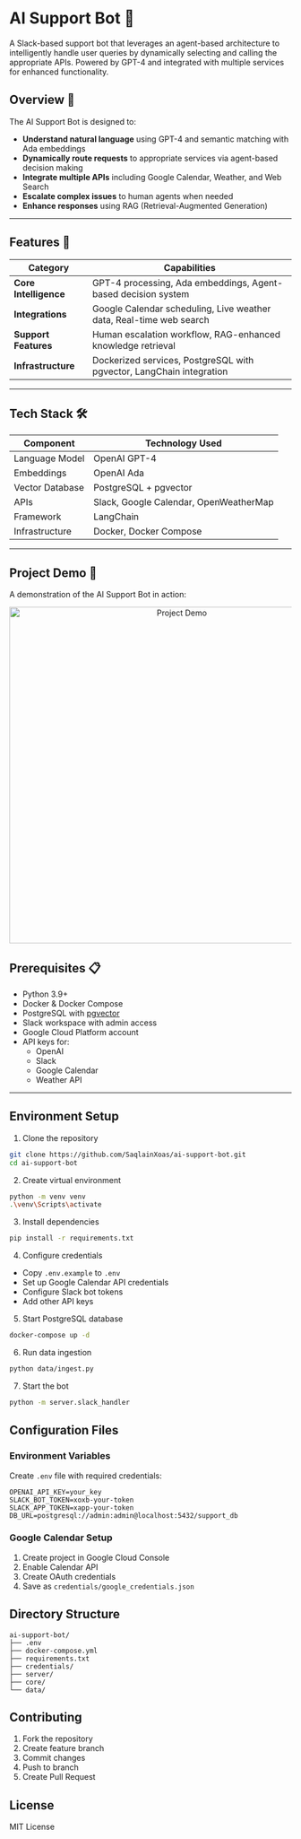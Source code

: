 # AI Support Bot  🤖

A Slack-based support bot that leverages an agent-based architecture to intelligently handle user queries by dynamically selecting and calling the appropriate APIs. Powered by GPT-4 and integrated with multiple services for enhanced functionality.

## Overview 🌟

The AI Support Bot is designed to:
- **Understand natural language** using GPT-4 and semantic matching with Ada embeddings
- **Dynamically route requests** to appropriate services via agent-based decision making
- **Integrate multiple APIs** including Google Calendar, Weather, and Web Search
- **Escalate complex issues** to human agents when needed
- **Enhance responses** using RAG (Retrieval-Augmented Generation)


---

## Features 🚀

| Category              | Capabilities                                                                 |
|-----------------------|-----------------------------------------------------------------------------|
| **Core Intelligence** | GPT-4 processing, Ada embeddings, Agent-based decision system              |
| **Integrations**      | Google Calendar scheduling, Live weather data, Real-time web search        |
| **Support Features**  | Human escalation workflow, RAG-enhanced knowledge retrieval                |
| **Infrastructure**    | Dockerized services, PostgreSQL with pgvector, LangChain integration       |

---

## Tech Stack 🛠️

| Component               | Technology Used                          |
|-------------------------|------------------------------------------|
| Language Model          | OpenAI GPT-4                             |
| Embeddings              | OpenAI Ada                               |
| Vector Database         | PostgreSQL + pgvector                    |
| APIs                    | Slack, Google Calendar, OpenWeatherMap   |
| Framework               | LangChain                                |
| Infrastructure          | Docker, Docker Compose                   |

---

## Project Demo 🎥

A demonstration of the AI Support Bot in action:

<div align="center">
  <a href="https://github.com/user-attachments/assets/480665b9-4ed7-4349-b306-033155843c95">
    <img src="https://github.com/user-attachments/assets/480665b9-4ed7-4349-b306-033155843c95" alt="Project Demo" width="600"/>
  </a>
</div>

## Prerequisites 📋

- Python 3.9+
- Docker & Docker Compose
- PostgreSQL with [pgvector](https://github.com/pgvector/pgvector)
- Slack workspace with admin access
- Google Cloud Platform account
- API keys for:
  - OpenAI
  - Slack
  - Google Calendar
  - Weather API

---

## Environment Setup

1. Clone the repository
```bash
git clone https://github.com/SaqlainXoas/ai-support-bot.git
cd ai-support-bot
```

2. Create virtual environment
```bash
python -m venv venv
.\venv\Scripts\activate
```

3. Install dependencies
```bash
pip install -r requirements.txt
```

4. Configure credentials
- Copy `.env.example` to `.env`
- Set up Google Calendar API credentials
- Configure Slack bot tokens
- Add other API keys

5. Start PostgreSQL database
```bash
docker-compose up -d
```

6. Run data ingestion
```bash
python data/ingest.py
```

7. Start the bot
```bash
python -m server.slack_handler
```

## Configuration Files

### Environment Variables
Create `.env` file with required credentials:
```env
OPENAI_API_KEY=your_key
SLACK_BOT_TOKEN=xoxb-your-token
SLACK_APP_TOKEN=xapp-your-token
DB_URL=postgresql://admin:admin@localhost:5432/support_db
```

### Google Calendar Setup
1. Create project in Google Cloud Console
2. Enable Calendar API
3. Create OAuth credentials
4. Save as `credentials/google_credentials.json`

## Directory Structure
```
ai-support-bot/
├── .env
├── docker-compose.yml
├── requirements.txt
├── credentials/
├── server/
├── core/
└── data/
```

## Contributing
1. Fork the repository
2. Create feature branch
3. Commit changes
4. Push to branch
5. Create Pull Request

## License
MIT License
